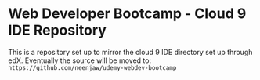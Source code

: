 # Web Developer Bootcamp - Cloud 9 IDE Repository

This is a repository set up to mirror the cloud 9 IDE directory set up through edX.  Eventually the source will be moved to: `https://github.com/neenjaw/udemy-webdev-bootcamp`